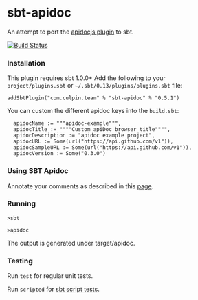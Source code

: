 # sbt-apidoc

An attempt to port the [apidocjs plugin][apidocjs] to sbt.

[![Build Status](https://api.travis-ci.org/valydia/sbt-apidoc.png)](http://travis-ci.org/valydia/sbt-apidoc)

### Installation

This plugin requires sbt 1.0.0+
Add the following to your `project/plugins.sbt` or `~/.sbt/0.13/plugins/plugins.sbt` file:

    addSbtPlugin("com.culpin.team" % "sbt-apidoc" % "0.5.1")
    
You can custom the different apidoc keys into the `build.sbt`:

```
  apidocName := """apidoc-example""",
  apidocTitle := """"Custom apiDoc browser title"""",
  apidocDescription := "apidoc example project",
  apidocURL := Some(url("https://api.github.com/v1")),
  apidocSampleURL := Some(url("https://api.github.com/v1")),
  apidocVersion := Some("0.3.0")
```


### Using SBT Apidoc

Annotate your comments as described in this [page][apidocjs].

### Running

    >sbt
    
    >apidoc
    
The output is generated under target/apidoc. 

### Testing

Run `test` for regular unit tests.

Run `scripted` for [sbt script tests](http://www.scala-sbt.org/1.x/docs/Testing-sbt-plugins.html).


[apidocjs]: http://apidocjs.com/